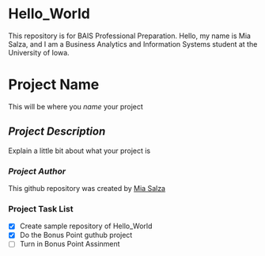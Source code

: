 # Hello_World
This repository is for BAIS Professional Preparation.
Hello, my name is Mia Salza, and I am a Business Analytics and Information Systems student at the University of Iowa.
# Project Name
This will be where you _name_ your project
## ***Project Description***
Explain a little bit about what your project is
### *Project Author*
This github repository was created by [Mia Salza](https://github.com/msalza)
### Project Task List
- [x] Create sample repository of Hello_World
- [x] Do the Bonus Point guthub project
- [ ] Turn in Bonus Point Assinment
